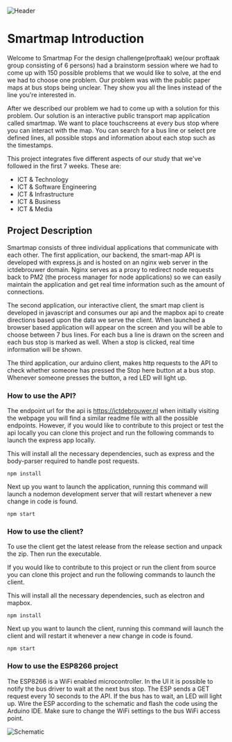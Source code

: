 
![Header](https://i.imgur.com/RyaCwSS.png)
# Smartmap Introduction

Welcome to Smartmap
For the design challenge(proftaak) we(our proftaak group consisting of 6 persons) had a brainstorm session where we had to come up with 150 possible problems that we would like to solve, at the end we had to choose one problem. Our problem was with the public paper maps at bus stops being unclear. They show you all the lines instead of the line you're interested in.

After we described our problem we had to come up with a solution for this problem. Our solution is an interactive public transport map application called smartmap. We want to place touchscreens at every bus stop where you can interact with the map. You can search for a bus line or select pre defined lines, all possible stops and information about each stop such as the timestamps.

This project integrates five different aspects of our study that we've followed in the first 7 weeks. These are:

- ICT & Technology
- ICT & Software Engineering
- ICT & Infrastructure
- ICT & Business
- ICT & Media

## Project Description
Smartmap consists of three individual applications that communicate with each other. 
The first application, our backend, the smart-map API is developed with express.js and is hosted on an nginx web server in the ictdebrouwer domain. Nginx serves as a proxy to redirect node requests back to PM2 (the process manager for node applications) so we can easily maintain the application and get real time information such as the amount of connections.

The second application, our interactive client, the smart map client is developed in javascript and consumes our api and the mapbox api to create directions based upon the data we serve the client. When launched a browser based application will appear on the screen and you will be able to choose between 7 bus lines. For each bus a line is drawn on the screen and each bus stop is marked as well. When a stop is clicked, real time information will be shown. 

The third application, our arduino client, makes http requests to the API to check whether someone has pressed the Stop here button at a bus stop. Whenever someone presses the button, a red LED will light up. 
### How to use the API?
The endpoint url for the api is https://ictdebrouwer.nl when initially visiting the webpage you will find a similar readme file with all the possible endpoints. However, if you would like to contribute to this project or test the api locally you can clone this project and run the following commands to launch the express app locally.

This will install all the necessary dependencies, such as express and the body-parser required to handle post requests.

```
npm install
```
Next up you want to launch the application, running this command will launch a nodemon development server that will restart whenever a new change in code is found.
```
npm start
```
### How to use the client?
To use the client get the latest release from the release section and unpack the zip. Then run the executable.

If you would like to contribute to this project or run the client from source you can clone this project and run the following commands to launch the client.

This will install all the necessary dependencies, such as electron and mapbox.

```
npm install
```
Next up you want to launch the client, running this command will launch the client and will restart it whenever a new change in code is found.
```
npm start
```
### How to use the ESP8266 project
The ESP8266 is a WiFi enabled microcontroller. In the UI it is possible to notify the bus driver to wait at the next bus stop. The ESP sends a GET request every 10 seconds to the API. If the bus has to wait, an LED will light up. Wire the ESP according to the schematic and flash the code using the Arduino IDE. Make sure to change the WiFi settings to the bus WiFi access point.

![Schematic](https://i.imgur.com/RJCyToa.png)
